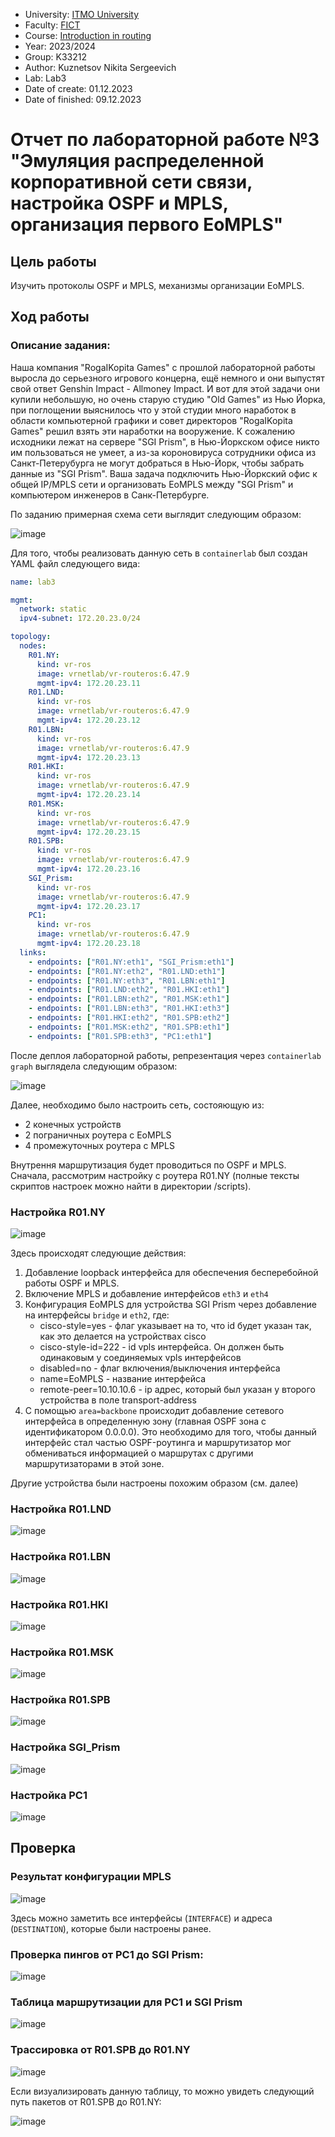 - University: [ITMO University](https://itmo.ru/ru/)
- Faculty: [FICT](https://fict.itmo.ru)
- Course: [Introduction in routing](https://github.com/itmo-ict-faculty/introduction-in-routing)
- Year: 2023/2024
- Group: K33212
- Author: Kuznetsov Nikita Sergeevich
- Lab: Lab3
- Date of create: 01.12.2023
- Date of finished: 09.12.2023

# Отчет по лабораторной работе №3 "Эмуляция распределенной корпоративной сети связи, настройка OSPF и MPLS, организация первого EoMPLS"

## Цель работы

Изучить протоколы OSPF и MPLS, механизмы организации EoMPLS.

## Ход работы

### Описание задания:

Наша компания "RogaIKopita Games" с прошлой лабораторной работы выросла до серьезного игрового концерна, ещё немного и они выпустят свой ответ Genshin Impact - Allmoney Impact. И вот для этой задачи они купили небольшую, но очень старую студию "Old Games" из Нью Йорка, при поглощении выяснилось что у этой студии много наработок в области компьютерной графики и совет директоров "RogaIKopita Games" решил взять эти наработки на вооружение. К сожалению исходники лежат на сервере "SGI Prism", в Нью-Йоркском офисе никто им пользоваться не умеет, а из-за короновируса сотрудники офиса из Санкт-Петерубурга не могут добраться в Нью-Йорк, чтобы забрать данные из "SGI Prism". Ваша задача подключить Нью-Йоркский офис к общей IP/MPLS сети и организовать EoMPLS между "SGI Prism" и компьютером инженеров в Санк-Петербурге.

По заданию примерная схема сети выглядит следующим образом:

![image](https://github.com/crawlic-stud/intro-to-routing-itmo-2023/assets/71011093/344e1661-f570-4f3b-8836-9f1b63f51759)


Для того, чтобы реализовать данную сеть в ```containerlab``` был создан YAML файл следующего вида:

```yaml
name: lab3

mgmt:
  network: static
  ipv4-subnet: 172.20.23.0/24

topology:
  nodes:
    R01.NY:
      kind: vr-ros
      image: vrnetlab/vr-routeros:6.47.9
      mgmt-ipv4: 172.20.23.11
    R01.LND:
      kind: vr-ros
      image: vrnetlab/vr-routeros:6.47.9
      mgmt-ipv4: 172.20.23.12
    R01.LBN:
      kind: vr-ros
      image: vrnetlab/vr-routeros:6.47.9
      mgmt-ipv4: 172.20.23.13
    R01.HKI:
      kind: vr-ros
      image: vrnetlab/vr-routeros:6.47.9
      mgmt-ipv4: 172.20.23.14
    R01.MSK:
      kind: vr-ros
      image: vrnetlab/vr-routeros:6.47.9
      mgmt-ipv4: 172.20.23.15
    R01.SPB:
      kind: vr-ros
      image: vrnetlab/vr-routeros:6.47.9
      mgmt-ipv4: 172.20.23.16
    SGI_Prism:
      kind: vr-ros
      image: vrnetlab/vr-routeros:6.47.9
      mgmt-ipv4: 172.20.23.17
    PC1:
      kind: vr-ros
      image: vrnetlab/vr-routeros:6.47.9
      mgmt-ipv4: 172.20.23.18
  links:
    - endpoints: ["R01.NY:eth1", "SGI_Prism:eth1"]
    - endpoints: ["R01.NY:eth2", "R01.LND:eth1"]
    - endpoints: ["R01.NY:eth3", "R01.LBN:eth1"]
    - endpoints: ["R01.LND:eth2", "R01.HKI:eth1"]
    - endpoints: ["R01.LBN:eth2", "R01.MSK:eth1"]
    - endpoints: ["R01.LBN:eth3", "R01.HKI:eth3"]
    - endpoints: ["R01.HKI:eth2", "R01.SPB:eth2"]
    - endpoints: ["R01.MSK:eth2", "R01.SPB:eth1"]
    - endpoints: ["R01.SPB:eth3", "PC1:eth1"]
```
После деплоя лабораторной работы, репрезентация через ```containerlab graph``` выглядела следующим образом:

![image](https://github.com/crawlic-stud/intro-to-routing-itmo-2023/assets/71011093/b836dd93-743e-4b27-8843-a5dd0469cb96)

Далее, необходимо было настроить сеть, состояющую из:
 - 2 конечных устройств
 - 2 пограничных роутера с EoMPLS
 - 4 промежуточных роутера с MPLS

Внутрення маршрутизация будет проводиться по OSPF и MPLS. Сначала, рассмотрим настройку с роутера R01.NY (полные тексты скриптов настроек можно найти в директории /scripts).

### Настройка R01.NY

![image](https://github.com/crawlic-stud/intro-to-routing-itmo-2023/assets/71011093/72bc42e2-df18-4cd1-b6d8-745f3818537b)

Здесь происходят следующие действия:

1. Добавление loopback интерфейса для обеспечения бесперебойной работы OSPF и MPLS. 
1. Включение MPLS и добавление интерфейсов ```eth3``` и ```eth4```
1. Конфигурация EoMPLS для устройства SGI Prism через добавление на интерфейсы ```bridge``` и ```eth2```, где:
   - cisco-style=yes - флаг указывает на то, что id будет указан так, как это делается на устройствах cisco
   - cisco-style-id=222 - id vpls интерфейса. Он должен быть одинаковым у соединяемых vpls интерфейсов
   - disabled=no - флаг включения/выключения интерфейса
   - name=EoMPLS - название интерфейса
   - remote-peer=10.10.10.6 - ip адрес, который был указан у второго устройства в поле transport-address
1. С помощью ```area=backbone``` происходит добавление сетевого интерфейса в определенную зону (главная OSPF зона с идентификатором 0.0.0.0). Это необходимо для того, чтобы данный интерфейс стал частью OSPF-роутинга и маршрутизатор мог обмениваться информацией о маршрутах с другими маршрутизаторами в этой зоне.

Другие устройства были настроены похожим образом (см. далее)


### Настройка R01.LND

![image](https://github.com/crawlic-stud/intro-to-routing-itmo-2023/assets/71011093/96c32369-9386-46f0-b50f-242d026f01da)

### Настройка R01.LBN

![image](https://github.com/crawlic-stud/intro-to-routing-itmo-2023/assets/71011093/1c5c8062-75fc-4b14-94c9-8752483419f9)

### Настройка R01.HKI

![image](https://github.com/crawlic-stud/intro-to-routing-itmo-2023/assets/71011093/e6b7dda9-02fe-4086-9fd6-a9567577279f)

### Настройка R01.MSK

![image](https://github.com/crawlic-stud/intro-to-routing-itmo-2023/assets/71011093/e2b43a0a-7398-4f61-88ed-d3f0e48fd22b)

### Настройка R01.SPB

![image](https://github.com/crawlic-stud/intro-to-routing-itmo-2023/assets/71011093/82f73c94-ffbd-4b67-9dfc-e767a33f9b97)

### Настройка SGI_Prism

![image](https://github.com/crawlic-stud/intro-to-routing-itmo-2023/assets/71011093/c5a752e8-73d1-4748-b0e1-65d33e82d7d2)

### Настройка PC1

![image](https://github.com/crawlic-stud/intro-to-routing-itmo-2023/assets/71011093/a3c5e97f-1619-4f69-94e4-bd3d9084bdaf)

## Проверка

### Результат конфигурации MPLS

![image](https://github.com/crawlic-stud/intro-to-routing-itmo-2023/assets/71011093/6982524c-871a-42d0-9c65-4b8f0b0fbad0)

Здесь можно заметить все интерфейсы (```INTERFACE```) и адреса (```DESTINATION```), которые были настроены ранее. 

### Проверка пингов от PC1 до SGI Prism:

![image](https://github.com/crawlic-stud/intro-to-routing-itmo-2023/assets/71011093/594614d5-27cf-459a-a525-47cc233d374f)

### Таблица маршрутизации для PC1 и SGI Prism

![image](https://github.com/crawlic-stud/intro-to-routing-itmo-2023/assets/71011093/19f4d53b-41a9-4787-8501-381494682dad)

### Трассировка от R01.SPB до R01.NY

![image](https://github.com/crawlic-stud/intro-to-routing-itmo-2023/assets/71011093/14f8def0-316f-4639-aaff-20fe12bc043c)

Если визуализировать данную таблицу, то можно увидеть следующий путь пакетов от R01.SPB до R01.NY:

![image](https://github.com/crawlic-stud/intro-to-routing-itmo-2023/assets/71011093/35b6b41e-2ac3-4d3a-a02d-707425c313c6)


